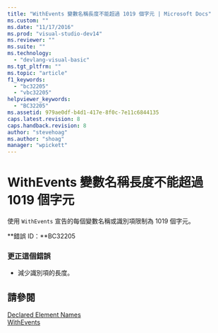 ```yaml
---
title: "WithEvents 變數名稱長度不能超過 1019 個字元 | Microsoft Docs"
ms.custom: ""
ms.date: "11/17/2016"
ms.prod: "visual-studio-dev14"
ms.reviewer: ""
ms.suite: ""
ms.technology: 
  - "devlang-visual-basic"
ms.tgt_pltfrm: ""
ms.topic: "article"
f1_keywords: 
  - "bc32205"
  - "vbc32205"
helpviewer_keywords: 
  - "BC32205"
ms.assetid: 979ae0df-b4d1-417e-8f0c-7e11c6844135
caps.latest.revision: 8
caps.handback.revision: 8
author: "stevehoag"
ms.author: "shoag"
manager: "wpickett"
---
```

# WithEvents 變數名稱長度不能超過 1019 個字元
使用 `WithEvents` 宣告的每個變數名稱或識別項限制為 1019 個字元。  
  
 **錯誤 ID：**BC32205  
  
### 更正這個錯誤  
  
-   減少識別項的長度。  
  
## 請參閱  
 [Declared Element Names](/dotnet/visual-basic/programming-guide/language-features/declared-elements/declared-element-names)   
 [WithEvents](/dotnet/visual-basic/language-reference/modifiers/withevents)